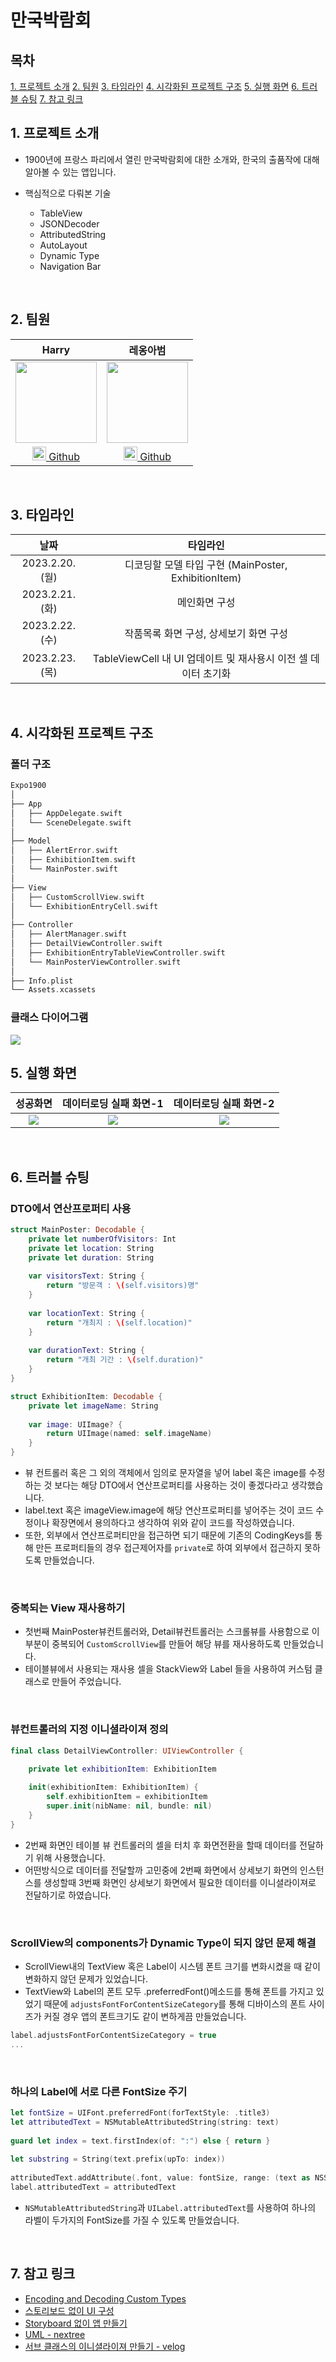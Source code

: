 # 만국박람회

## 목차
[1. 프로젝트 소개](#1-프로젝트-소개)
[2. 팀원](#2-팀원)
[3. 타임라인](#3-타임라인)
[4. 시각화된 프로젝트 구조](#4-시각화된-프로젝트-구조)
[5. 실행 화면](#5-실행-화면)
[6. 트러블 슈팅](#6-트러블-슈팅)
[7. 참고 링크](#7-참고-링크)
<br>

## 1. 프로젝트 소개
- 1900년에 프랑스 파리에서 열린 만국박람회에 대한 소개와, 한국의 출품작에 대해 알아볼 수 있는 앱입니다.

- 핵심적으로 다뤄본 기술
    - TableView
    - JSONDecoder
    - AttributedString
    - AutoLayout
    - Dynamic Type
    - Navigation Bar

<br>

## 2. 팀원

| Harry | 레옹아범 |
|:----:| :----: |
| <img src="https://i.imgur.com/BYdaDjU.png" width="130" height="130"/> | <img src="https://raw.githubusercontent.com/Rhode-park/ios-rock-paper-scissors/step02/image/leonFather.jpeg" height="130"> |
| [<img src="https://i.imgur.com/IOAJpzu.png" width="22"/> Github](https://github.com/HarryHyeon) | [<img src="https://i.imgur.com/IOAJpzu.png" width="22"/> Github](https://github.com/fatherLeon) |

<br>

## 3. 타임라인

|날짜|타임라인|
|:--:|:--:|
|2023.2.20.(월)|디코딩할 모델 타입 구현 (MainPoster, ExhibitionItem)|
|2023.2.21.(화)|메인화면 구성|
|2023.2.22.(수)|작품목록 화면 구성, 상세보기 화면 구성|
|2023.2.23.(목)|TableViewCell 내 UI 업데이트 및 재사용시 이전 셀 데이터 초기화|


<br>

## 4. 시각화된 프로젝트 구조
### 폴더 구조
``` swift
Expo1900
│
├── App
│   ├── AppDelegate.swift
│   └── SceneDelegate.swift
│
├── Model
│   ├── AlertError.swift
│   ├── ExhibitionItem.swift
│   └── MainPoster.swift
│
├── View
│   ├── CustomScrollView.swift
│   └── ExhibitionEntryCell.swift
│
├── Controller
│   ├── AlertManager.swift
│   ├── DetailViewController.swift
│   ├── ExhibitionEntryTableViewController.swift
│   └── MainPosterViewController.swift
│
├── Info.plist
└── Assets.xcassets

```

### 클래스 다이어그램

<img src="https://github.com/HarryHyeon/ios-exposition-universelle/blob/step2/Image/ClassDiagram.png?raw=true">

<br>

## 5. 실행 화면

|성공화면|데이터로딩 실패 화면-1|데이터로딩 실패 화면-2|
|:--:|:--:|:--:|
|<img src="https://github.com/HarryHyeon/ios-exposition-universelle/blob/step2/Image/성공화면.gif?raw=true">|<img src="https://github.com/HarryHyeon/ios-exposition-universelle/blob/step2/Image/MainPoster실패화면.gif?raw=true">|<img src="https://github.com/HarryHyeon/ios-exposition-universelle/blob/step2/Image/TableView실패화면.gif?raw=true">|

<br>

## 6. 트러블 슈팅

### DTO에서 연산프로퍼티 사용

```swift
struct MainPoster: Decodable {
    private let numberOfVisitors: Int
    private let location: String
    private let duration: String
    
    var visitorsText: String {
        return "방문객 : \(self.visitors)명"
    }
    
    var locationText: String {
        return "개최지 : \(self.location)"
    }
    
    var durationText: String {
        return "개최 기간 : \(self.duration)"
    }
}

struct ExhibitionItem: Decodable {
    private let imageName: String
    
    var image: UIImage? {
        return UIImage(named: self.imageName)
    }
}
```
* 뷰 컨트롤러 혹은 그 외의 객체에서 임의로 문자열을 넣어 label 혹은 image를 수정하는 것 보다는 해당 DTO에서 연산프로퍼티를 사용하는 것이 좋겠다라고 생각했습니다.
* label.text 혹은 imageView.image에 해당 연산프로퍼티를 넣어주는 것이 코드 수정이나 확장면에서 용의하다고 생각하여 위와 같이 코드를 작성하였습니다.
* 또한, 외부에서 연산프로퍼티만을 접근하면 되기 때문에 기존의 CodingKeys를 통해 만든 프로퍼티들의 경우 접근제어자를 `private`로 하여 외부에서 접근하지 못하도록 만들었습니다.

<br>

### 중복되는 View 재사용하기
- 첫번째 MainPoster뷰컨트롤러와, Detail뷰컨트롤러는 스크롤뷰를 사용함으로 이 부분이 중복되어 `CustomScrollView`를 만들어 해당 뷰를 재사용하도록 만들었습니다.
- 테이블뷰에서 사용되는 재사용 셀을 StackView와 Label 들을 사용하여 커스텀 클래스로 만들어 주었습니다.

<br>

### 뷰컨트롤러의 지정 이니셜라이져 정의
``` swift
final class DetailViewController: UIViewController {

    private let exhibitionItem: ExhibitionItem
    
    init(exhibitionItem: ExhibitionItem) {
        self.exhibitionItem = exhibitionItem
        super.init(nibName: nil, bundle: nil)
    }
}
```
- 2번째 화면인 테이블 뷰 컨트롤러의 셀을 터치 후 화면전환을 할때 데이터를 전달하기 위해 사용했습니다.
- 어떤방식으로 데이터를 전달할까 고민중에 2번째 화면에서 상세보기 화면의 인스턴스를 생성할때 3번째 화면인 상세보기 화면에서 필요한 데이터를 이니셜라이져로 전달하기로 하였습니다.

<br>

### ScrollView의 components가 Dynamic Type이 되지 않던 문제 해결
* ScrollView내의 TextView 혹은 Label이 시스템 폰트 크기를 변화시켰을 때 같이 변화하지 않던 문제가 있었습니다.
* TextView와 Label의 폰트 모두 .preferredFont()메소드를 통해 폰트를 가지고 있었기 때문에 `adjustsFontForContentSizeCategory`를 통해 디바이스의 폰트 사이즈가 커질 경우 앱의 폰트크기도 같이 변하게끔 만들었습니다.

```swift
label.adjustsFontForContentSizeCategory = true
...
```

<br>

### 하나의 Label에 서로 다른 FontSize 주기
```swift
let fontSize = UIFont.preferredFont(forTextStyle: .title3)
let attributedText = NSMutableAttributedString(string: text)
        
guard let index = text.firstIndex(of: ":") else { return }
        
let substring = String(text.prefix(upTo: index))
        
attributedText.addAttribute(.font, value: fontSize, range: (text as NSString).range(of: substring))
label.attributedText = attributedText
```
* `NSMutableAttributedString`과 `UILabel.attributedText`를 사용하여 하나의 라벨이 두가지의 FontSize를 가질 수 있도록 만들었습니다.

<br>

## 7. 참고 링크
- [Encoding and Decoding Custom Types](https://developer.apple.com/documentation/foundation/archives_and_serialization/encoding_and_decoding_custom_types)
- [스토리보드 없이 UI 구성](https://velog.io/@lina0322/iOSSwift-스토리보드-없이-코드로만-UI-구현하기-SceneDelegate에서-window설정)
- [Storyboard 없이 앱 만들기](https://apcheon.tistory.com/146)
- [UML - nextree](https://www.nextree.co.kr/p6753/)
- [서브 클래스의 이니셜라이져 만들기 - velog](https://velog.io/@dev_jane/UIViewController-%EC%84%9C%EB%B8%8C%ED%81%B4%EB%9E%98%EC%8A%A4%EC%9D%98-custom-initializer-%EB%A7%8C%EB%93%A4%EA%B8%B0required-initializer-initcoder-must-be-provided-by-subclass-of-UIViewController)
